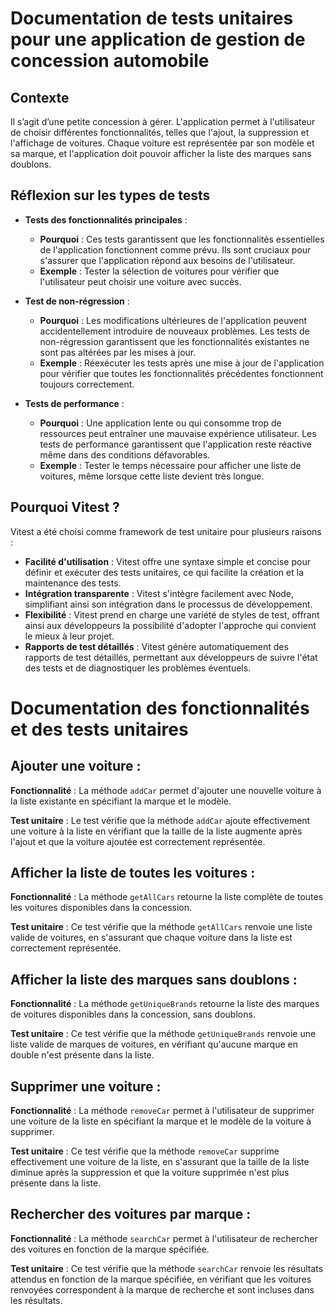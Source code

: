 # Documentation de tests unitaires pour une application de gestion de concession automobile

## Contexte
Il s’agit d’une petite concession à gérer. L'application permet à l'utilisateur de choisir différentes fonctionnalités, telles que l'ajout, la suppression et l'affichage de voitures. Chaque voiture est représentée par son modèle et sa marque, et l'application doit pouvoir afficher la liste des marques sans doublons.

## Réflexion sur les types de tests

- **Tests des fonctionnalités principales** :
    - **Pourquoi** : Ces tests garantissent que les fonctionnalités essentielles de l'application fonctionnent comme prévu. Ils sont cruciaux pour s'assurer que l'application répond aux besoins de l'utilisateur.
    - **Exemple** : Tester la sélection de voitures pour vérifier que l'utilisateur peut choisir une voiture avec succès.

- **Test de non-régression** :
    - **Pourquoi** : Les modifications ultérieures de l'application peuvent accidentellement introduire de nouveaux problèmes. Les tests de non-régression garantissent que les fonctionnalités existantes ne sont pas altérées par les mises à jour.
    - **Exemple** : Réexécuter les tests après une mise à jour de l'application pour vérifier que toutes les fonctionnalités précédentes fonctionnent toujours correctement.

- **Tests de performance** :
    - **Pourquoi** : Une application lente ou qui consomme trop de ressources peut entraîner une mauvaise expérience utilisateur. Les tests de performance garantissent que l'application reste réactive même dans des conditions défavorables.
    - **Exemple** : Tester le temps nécessaire pour afficher une liste de voitures, même lorsque cette liste devient très longue.

## Pourquoi Vitest ?
Vitest a été choisi comme framework de test unitaire pour plusieurs raisons :

- **Facilité d'utilisation** : Vitest offre une syntaxe simple et concise pour définir et exécuter des tests unitaires, ce qui facilite la création et la maintenance des tests.
- **Intégration transparente** : Vitest s'intègre facilement avec Node, simplifiant ainsi son intégration dans le processus de développement.
- **Flexibilité** : Vitest prend en charge une variété de styles de test, offrant ainsi aux développeurs la possibilité d'adopter l'approche qui convient le mieux à leur projet.
- **Rapports de test détaillés** : Vitest génère automatiquement des rapports de test détaillés, permettant aux développeurs de suivre l'état des tests et de diagnostiquer les problèmes éventuels.

# Documentation des fonctionnalités et des tests unitaires

## Ajouter une voiture :

**Fonctionnalité** : La méthode `addCar` permet d'ajouter une nouvelle voiture à la liste existante en spécifiant la marque et le modèle.

**Test unitaire** : Le test vérifie que la méthode `addCar` ajoute effectivement une voiture à la liste en vérifiant que la taille de la liste augmente après l'ajout et que la voiture ajoutée est correctement représentée.

## Afficher la liste de toutes les voitures :

**Fonctionnalité** : La méthode `getAllCars` retourne la liste complète de toutes les voitures disponibles dans la concession.

**Test unitaire** : Ce test vérifie que la méthode `getAllCars` renvoie une liste valide de voitures, en s'assurant que chaque voiture dans la liste est correctement représentée.

## Afficher la liste des marques sans doublons :

**Fonctionnalité** : La méthode `getUniqueBrands` retourne la liste des marques de voitures disponibles dans la concession, sans doublons.

**Test unitaire** : Ce test vérifie que la méthode `getUniqueBrands` renvoie une liste valide de marques de voitures, en vérifiant qu'aucune marque en double n'est présente dans la liste.

## Supprimer une voiture :

**Fonctionnalité** : La méthode `removeCar` permet à l'utilisateur de supprimer une voiture de la liste en spécifiant la marque et le modèle de la voiture à supprimer.

**Test unitaire** : Ce test vérifie que la méthode `removeCar` supprime effectivement une voiture de la liste, en s'assurant que la taille de la liste diminue après la suppression et que la voiture supprimée n'est plus présente dans la liste.

## Rechercher des voitures par marque :

**Fonctionnalité** : La méthode `searchCar` permet à l'utilisateur de rechercher des voitures en fonction de la marque spécifiée.

**Test unitaire** : Ce test vérifie que la méthode `searchCar` renvoie les résultats attendus en fonction de la marque spécifiée, en vérifiant que les voitures renvoyées correspondent à la marque de recherche et sont incluses dans les résultats.

